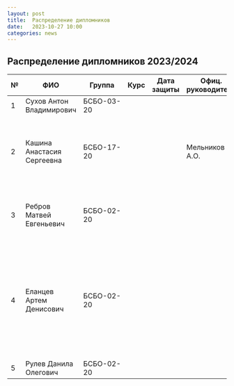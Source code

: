 ```yaml
---
layout: post
title:  Распределение дипломников
date:   2023-10-27 10:00
categories: news
---
```

## Распределение дипломников 2023/2024

| №    | ФИО                                   | Группа        | Курс |Дата защиты| Офиц. руководитель        | Тема                                                                                                                                                                  |
| -----| ------------------------------------- | ------------- | ---- | --------- | ------------------------- | --------------------------------------------------------------------------------------------------------------------------------------------------------------------- |
| 1    |Сухов Антон Владимирович               | БСБО-03-20    |      |           |                           | Ансамбли моделей для распознавания сигналов ЭМГ.                                                                                               |
| 2    |Кашина Анастасия Сергеевна             | БСБО-17-20    |      |           | Мельников А.О.            | 1. Генерация размеченных данных для формирования обучающих выборок сигналов ЭМГ. - посмотреть EMGdData augmentation, (посмотреть https://www.nature.com/articles/s41467-023-37238-w) 2. Распознавание индивидаульных признаков по сигналу ЭМГ -мало публикаций по теме.                                                                                               |
| 3    |Ребров Матвей Евгеньевич               | БСБО-02-20    |      |           |                           | Аутентификация пользователя по сигналу ЭМГ (Цель: разработка многоуровненвой процедуры аутентфикации с использованием сигнала ЭМГ) Обзор: authentification using EMG.                                                                                               |
| 4    |Еланцев Артем Денисович                | БСБО-02-20    |      |           |                           | Разработка серверного приложения для обработки и анализа сигналов ЭМГ (Цель: разработка унифицированного решения, объединяющего разрозненные протоколы взаимодействия интеллектуальных устройств ввода, алгоритмов распознавания и протоколов обмена в едином сервере, упрощение рзработки приложений). Обзор: интерфесы (API) для интеллектуальных устройств ввода, модели распознавания и обработки сигналов.                                                                                             |
| 5    |Рулев Данила Олегович                  | БСБО-02-20    |      |           |                           | Обнаружение объекта в видеопотоке.                                                                                               |



